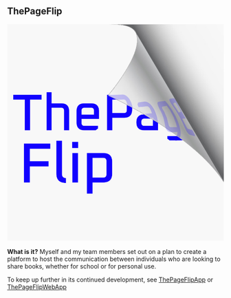 ## ThePageFlip

<img src="images/thepageflip.jpg?raw=true"/>

**What is it?** Myself and my team members set out on a plan to create a platform to host the communication between individuals who are looking to share books, whether for school or for personal use. 

To keep up further in its continued development, see [ThePageFlipApp](https://github.com/barlowtj48/ThePageFlipApp) or [ThePageFlipWebApp](https://github.com/MattNemeth/thePageFlip)
